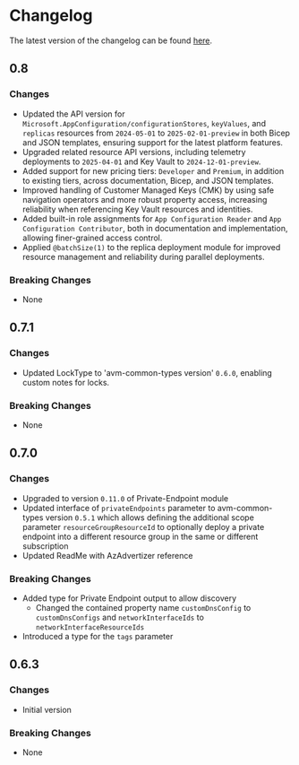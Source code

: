 # Changelog

The latest version of the changelog can be found [here](https://github.com/Azure/bicep-registry-modules/blob/main/avm/res/app-configuration/configuration-store/CHANGELOG.md).

## 0.8

### Changes

- Updated the API version for `Microsoft.AppConfiguration/configurationStores`, `keyValues`, and `replicas` resources from `2024-05-01` to `2025-02-01-preview` in both Bicep and JSON templates, ensuring support for the latest platform features.
- Upgraded related resource API versions, including telemetry deployments to `2025-04-01` and Key Vault to `2024-12-01-preview`.
- Added support for new pricing tiers: `Developer` and `Premium`, in addition to existing tiers, across documentation, Bicep, and JSON templates.
- Improved handling of Customer Managed Keys (CMK) by using safe navigation operators and more robust property access, increasing reliability when referencing Key Vault resources and identities.
- Added built-in role assignments for `App Configuration Reader` and `App Configuration Contributor`, both in documentation and implementation, allowing finer-grained access control.
- Applied `@batchSize(1)` to the replica deployment module for improved resource management and reliability during parallel deployments.

### Breaking Changes

- None

## 0.7.1

### Changes

- Updated LockType to 'avm-common-types version' `0.6.0`, enabling custom notes for locks.

### Breaking Changes

- None

## 0.7.0

### Changes

- Upgraded to version `0.11.0` of Private-Endpoint module
- Updated interface of `privateEndpoints` parameter to avm-common-types version `0.5.1` which allows defining the additional scope parameter `resourceGroupResourceId` to optionally deploy a private endpoint into a different resource group in the same or different subscription
- Updated ReadMe with AzAdvertizer reference

### Breaking Changes

- Added type for Private Endpoint output to allow discovery
  - Changed the contained property name `customDnsConfig` to `customDnsConfigs` and  `networkInterfaceIds` to `networkInterfaceResourceIds`
- Introduced a type for the `tags` parameter

## 0.6.3

### Changes

- Initial version

### Breaking Changes

- None
